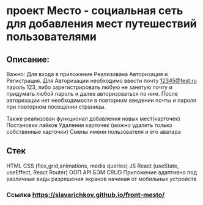 # проект Место - социальная сеть для добавления мест путешествий пользователями

## Описание: 
Важно: Для входа в приложение Реализована Авторизация и Регистрация.
Для Авторизации необходимо ввести почту 12345@test.ru пароль 123, либо зарегистрировать любую не занятую почту и придумать любой пароль и далее авторизоваться по ним.
После авторизации нет необходимости в повторном введении почты и пароля при повторном посещении страницы.

Также реализован функционал добавления новых мест(карточек)
Постановки лайков
Удаления карточек (можно удалить только собственные карточки)
Смены имени пользователя и его аватара

## Стек
HTML
CSS (flex,grid,animations, media queries)
JS
React (useState, useEffect, React Router)
ООП
API
БЭМ
CRUD
Приложение адаптивно под различные виды разрешения экранов начиная от мобильных устройств

### Ссылка https://slavarichkov.github.io/front-mesto/




